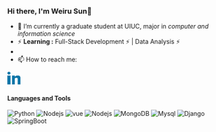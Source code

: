 ### Hi there, I'm Weiru Sun👋

- 🍻 I’m currently a graduate student at UIUC, major in _computer and information science_
- ⚡ **Learning :** Full-Stack Development :zap: | Data Analysis :zap:
- 
- 📫 How to reach me: 
<a rel="nofollow noopener noreferrer" target="_blank" href="https://www.linkedin.com/in/tania-r-zuniga/">
  <img src="https://raw.githubusercontent.com/TanZng/TanZng/master/assets/linkedin.png" width="30px" alt="LinkedIn"></a>
  
  
#### Languages and Tools
![Python](https://img.shields.io/badge/-Python-339933?style=flat-square&logo=python&logoColor=white)
![Nodejs](https://img.shields.io/badge/-Nodejs-339933?style=flat-square&logo=Node.js&logoColor=white)
![vue](https://img.shields.io/badge/-Vue-339933?style=flat-square&logo=Vue&logoColor=white)
![Nodejs](https://img.shields.io/badge/-Nodejs-339933?style=flat-square&logo=Node.js&logoColor=white)
![MongoDB](https://img.shields.io/badge/-MongoDB-47A248?style=flat-square&logo=mongodb&logoColor=white)
![Mysql](https://img.shields.io/badge/-Mysql-47A248?style=flat-square&logo=mysql&logoColor=white)
![Django](https://img.shields.io/badge/-Django-47A248?style=flat-square&logo=django&logoColor=white)
![SpringBoot](https://img.shields.io/badge/-SpringBoot-47A248?style=flat-square&logo=springboot&logoColor=white)

<!--![WeiruSun's GitHub stats](https://github-readme-stats.vercel.app/api?username=WeiruSun)>


<!--
**WeiruSun/WeiruSun** is a ✨ _special_ ✨ repository because its `README.md` (this file) appears on your GitHub profile.

Here are some ideas to get you started:

- 🔭 I’m currently working on ...
- 🌱 I’m currently learning ...
- 👯 I’m looking to collaborate on ...
- 🤔 I’m looking for help with ...
- 💬 Ask me about ...
- 📫 How to reach me: ...
- 😄 Pronouns: ...
- ⚡ Fun fact: ...
-->
